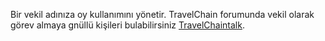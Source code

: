 Bir vekil adınıza oy kullanımını yönetir. TravelChain forumunda vekil olarak görev almaya gnüllü kişileri bulabilirsiniz  [TravelChaintalk](https://bitsharestalk.org/index.php/board,75.0.html). 